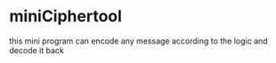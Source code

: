 # miniCiphertool
this mini program can encode any message according to the logic and decode it back
